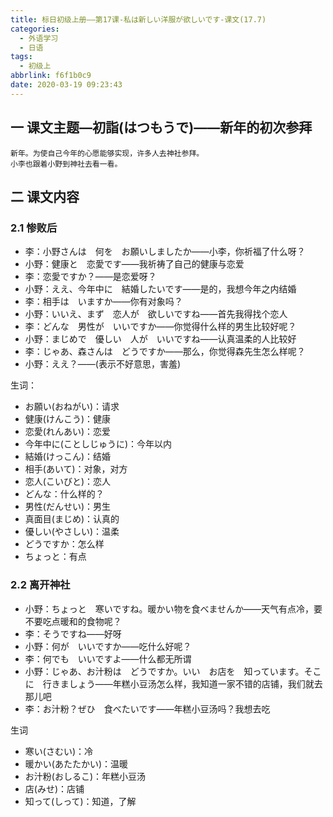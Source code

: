 ```yaml
---
title: 标日初级上册——第17课-私は新しい洋服が欲しいです-课文(17.7)
categories:
  - 外语学习
  - 日语
tags:
  - 初级上
abbrlink: f6f1b0c9
date: 2020-03-19 09:23:43
---
```

## 一 课文主题—初詣(はつもうで)——新年的初次参拜

```
新年。为使自己今年的心愿能够实现，许多人去神社参拜。
小李也跟着小野到神社去看一看。
```

<!--more-->

## 二 课文内容

### 2.1 惨败后

* 李：小野さんは　何を　お願いしましたか——小李，你祈福了什么呀？
* 小野：健康と　恋愛です——我祈祷了自己的健康与恋爱
* 李：恋愛ですか？——是恋爱呀？
* 小野：ええ、今年中に　結婚したいです——是的，我想今年之内结婚
* 李：相手は　いますか——你有对象吗？
* 小野：いいえ、まず　恋人が　欲しいですね——首先我得找个恋人
* 李：どんな　男性が　いいですか——你觉得什么样的男生比较好呢？
* 小野：まじめで　優しい　人が　いいですね——认真温柔的人比较好
* 李：じゃあ、森さんは　どうですか——那么，你觉得森先生怎么样呢？
* 小野：ええ？——(表示不好意思，害羞)

生词：

* お願い(おねがい)：请求
* 健康(けんこう)：健康
* 恋愛(れんあい)：恋爱
* 今年中に(ことしじゅうに)：今年以内
* 結婚(けっこん)：结婚
* 相手(あいて)：对象，对方
* 恋人(こいびと)：恋人
* どんな：什么样的？
* 男性(だんせい)：男生
* 真面目(まじめ)：认真的
* 優しい(やさしい)：温柔
* どうですか：怎么样
* ちょっと：有点

### 2.2 离开神社

* 小野：ちょっと　寒いですね。暖かい物を食べませんか——天气有点冷，要不要吃点暖和的食物呢？
* 李：そうですね——好呀
* 小野：何が　いいですか——吃什么好呢？
* 李：何でも　いいですよ——什么都无所谓
* 小野：じゃあ、お汁粉は　どうですか。いい　お店を　知っています。そこに　行きましょう——年糕小豆汤怎么样，我知道一家不错的店铺，我们就去那儿吧
* 李：お汁粉？ぜひ　食べたいです——年糕小豆汤吗？我想去吃



生词

* 寒い(さむい)：冷
* 暖かい(あたたかい)：温暖
* お汁粉(おしるこ)：年糕小豆汤
* 店(みせ)：店铺
* 知って(しって)：知道，了解